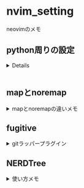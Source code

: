 # nvim_setting

neovimのメモ

## python周りの設定
<details>
  
  * pyenvのインストール  
  `brew install pyenv`
  
  * pyenv-virtualenvのインストール  
  `brew install pyenv-virtualenv`
  
  * pipのインストール  
  `sudo easy_install pip`
  
  * python3.6.0のインストール  
  `pyenv install 3.6.0`
  
  * neovim用のvirtualenvを作成  
  `pyenv virtualenv 3.6.0 neovim3`  
  `pyenv activate neovim3`  
  `pip install neovim`  
  
  
</details>
  

## mapとnoremap
<details>
  <summary>mapとnoremapの違いメモ</summary>

参考
<http://cocopotn.me/blog/?p=3871>


### mapの例
`:map <C-a> <C-x>`  
↓  
`10 → 9`

![alt text](https://raw.githubusercontent.com/Snhgo/img/master/nvim/map_ax.png)


`:map t <C-a>`  
`:map <C-a> <C-x>`  
↓  
`10 → 9`

![alt text](https://raw.githubusercontent.com/Snhgo/img/master/nvim/map_tax.png)


### noremapの例
`:map <C-a> <C-x>`  
`:noremap t <C-a>`  
↓
`10 → 11`

![alt text](https://raw.githubusercontent.com/Snhgo/img/master/nvim/noremap_ta.png)

</details>
  
  

## fugitive
<details>
  <summary>gitラッパープラグイン</summary>
  
参考
<http://blog.yuku-t.com/entry/20110427/1303868482>

#### ：Gstatus
新しい窓を作ってgit statusを表示

#### ：Gwrite
現在開いているソースをgit add
#### ：Gread
現在開いているソースの直前のコミット時のソースを表示
#### ：Gmove destination/path
現在開いているソースをgit mvする
#### ：Gremove
現在開いているソースをgit rmする
#### ：Gcommit
git commit
#### ：Gblame
現在のソースをgit blame。vimが色づけしてくれる
#### ：Gdiff
現在のソースの変更点をvimdiffで表示
</details>

## NERDTree
<details>
  <summary>使い方メモ</summary>
  
参考
<https://altarf.net/computer/mac%E3%81%A7%E3%81%AE%E3%82%A8%E3%83%B3%E3%82%B8%E3%83%8B%E3%82%A2%E3%83%AA%E3%83%B3%E3%82%B0%E7%9A%84%E3%81%AA%E4%BD%95%E3%81%8B/2829>

### Treeの中を操作する

*タブで開く* t

|操作|コマンド|
|:-:|:-:|
|*タブで開く*|t|
|*ディレクトリ操作メニュー表示*|m|
|*タブ間の移動*|gt or gT|
|*水平に分割して開く*|i|
|*垂直に分割して開く*|s|
|*他の画面に移動する*|Ctrl+wの後にhjkl|

</details>
